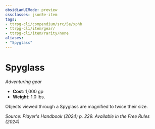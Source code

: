 ```yaml
---
obsidianUIMode: preview
cssclasses: json5e-item
tags:
- ttrpg-cli/compendium/src/5e/xphb
- ttrpg-cli/item/gear/
- ttrpg-cli/item/rarity/none
aliases: 
- "Spyglass"
---
```

# Spyglass
*Adventuring gear*  


- **Cost**: 1,000 gp
- **Weight**: 1.0 lbs.

Objects viewed through a Spyglass are magnified to twice their size.

*Source: Player's Handbook (2024) p. 229. Available in the Free Rules (2024)*